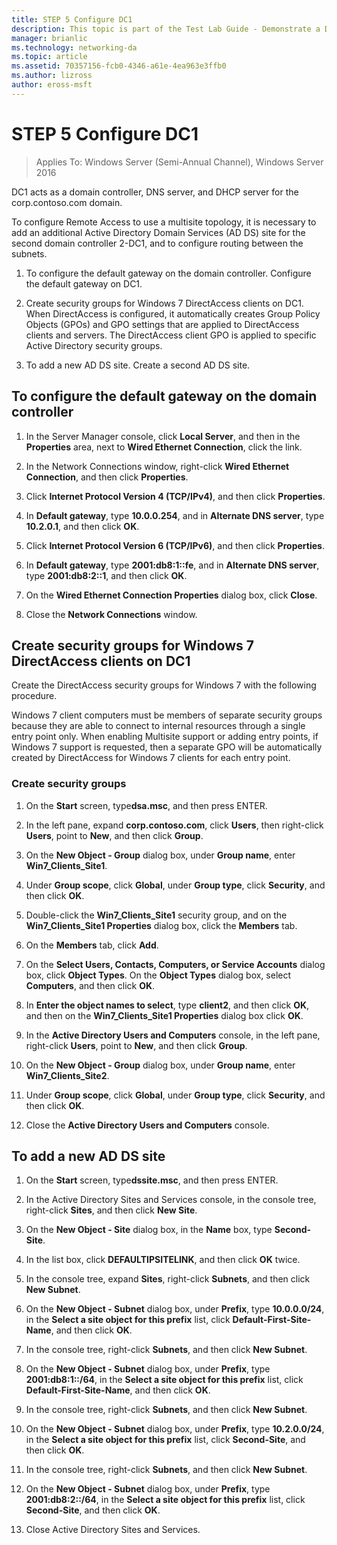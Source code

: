 ```yaml
---
title: STEP 5 Configure DC1
description: This topic is part of the Test Lab Guide - Demonstrate a DirectAccess Multisite Deployment for Windows Server 2016
manager: brianlic
ms.technology: networking-da
ms.topic: article
ms.assetid: 70357156-fcb0-4346-a61e-4ea963e3ffb0
ms.author: lizross
author: eross-msft
---
```

# STEP 5 Configure DC1

>Applies To: Windows Server (Semi-Annual Channel), Windows Server 2016

DC1 acts as a domain controller, DNS server, and DHCP server for the corp.contoso.com domain.

To configure Remote Access to use a multisite topology, it is necessary to add an additional Active Directory Domain Services (AD DS) site for the second domain controller 2-DC1, and to configure routing between the subnets.

1. To configure the default gateway on the domain controller. Configure the default gateway on DC1.

2. Create security groups for Windows 7 DirectAccess clients on DC1. When DirectAccess is configured, it automatically creates Group Policy Objects (GPOs) and GPO settings that are applied to DirectAccess clients and servers. The DirectAccess client GPO is applied to specific Active Directory security groups.

3. To add a new AD DS site. Create a second AD DS site.

## To configure the default gateway on the domain controller

1.  In the Server Manager console, click **Local Server**, and then in the **Properties** area, next to **Wired Ethernet Connection**, click the link.

2.  In the Network Connections window, right-click **Wired Ethernet Connection**, and then click **Properties**.

3.  Click **Internet Protocol Version 4 (TCP/IPv4)**, and then click **Properties**.

4.  In **Default gateway**, type **10.0.0.254**, and in **Alternate DNS server**, type **10.2.0.1**, and then click **OK**.

5.  Click **Internet Protocol Version 6 (TCP/IPv6)**, and then click **Properties**.

6.  In **Default gateway**, type **2001:db8:1::fe**, and in **Alternate DNS server**, type **2001:db8:2::1**, and then click **OK**.

7.  On the **Wired Ethernet Connection Properties** dialog box, click **Close**.

8.  Close the **Network Connections** window.

## Create security groups for Windows 7 DirectAccess clients on DC1
Create the DirectAccess security groups for  Windows 7  with the following procedure.

 Windows 7  client computers must be members of separate security groups because they are able to connect to internal resources through a single entry point only. When enabling Multisite support or adding entry points, if  Windows 7  support is requested, then a separate GPO will be automatically created by DirectAccess for  Windows 7  clients for each entry point.

### Create security groups

1.  On the **Start** screen, type**dsa.msc**, and then press ENTER.

2.  In the left pane, expand **corp.contoso.com**, click **Users**, then right-click **Users**, point to **New**, and then click **Group**.

3.  On the **New Object - Group** dialog box, under **Group name**, enter **Win7_Clients_Site1**.

4.  Under **Group scope**, click **Global**, under **Group type**, click **Security**, and then click **OK**.

5.  Double-click the **Win7_Clients_Site1** security group, and on the **Win7_Clients_Site1 Properties** dialog box, click the **Members** tab.

6.  On the **Members** tab, click **Add**.

7.  On the **Select Users, Contacts, Computers, or Service Accounts** dialog box, click **Object Types**. On the **Object Types** dialog box, select **Computers**, and then click **OK**.

8.  In **Enter the object names to select**, type **client2**, and then click **OK**, and then on the **Win7_Clients_Site1 Properties** dialog box click **OK**.

9. In the **Active Directory Users and Computers** console, in the left pane, right-click **Users**, point to **New**, and then click **Group**.

10. On the **New Object - Group** dialog box, under **Group name**, enter **Win7_Clients_Site2**.

11. Under **Group scope**, click **Global**, under **Group type**, click **Security**, and then click **OK**.

12. Close the **Active Directory Users and Computers** console.

## To add a new AD DS site

1.  On the **Start** screen, type**dssite.msc**, and then press ENTER.

2.  In the Active Directory Sites and Services console, in the console tree, right-click **Sites**, and then click **New Site**.

3.  On the **New Object - Site** dialog box, in the **Name** box, type **Second-Site**.

4.  In the list box, click **DEFAULTIPSITELINK**, and then click **OK** twice.

5.  In the console tree, expand **Sites**, right-click **Subnets**, and then click **New Subnet**.

6.  On the **New Object - Subnet** dialog box, under **Prefix**, type **10.0.0.0/24**, in the **Select a site object for this prefix** list, click **Default-First-Site-Name**, and then click **OK**.

7.  In the console tree, right-click **Subnets**, and then click **New Subnet**.

8.  On the **New Object - Subnet** dialog box, under **Prefix**, type **2001:db8:1::/64**, in the **Select a site object for this prefix** list, click **Default-First-Site-Name**, and then click **OK**.

9. In the console tree, right-click **Subnets**, and then click **New Subnet**.

10. On the **New Object - Subnet** dialog box, under **Prefix**, type **10.2.0.0/24**, in the **Select a site object for this prefix** list, click **Second-Site**, and then click **OK**.

11. In the console tree, right-click **Subnets**, and then click **New Subnet**.

12. On the **New Object - Subnet** dialog box, under **Prefix**, type **2001:db8:2::/64**, in the **Select a site object for this prefix** list, click **Second-Site**, and then click **OK**.

13. Close Active Directory Sites and Services.



